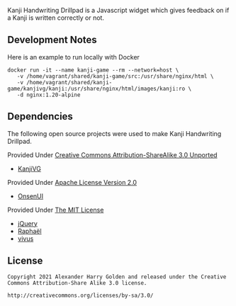 Kanji Handwriting Drillpad is a Javascript widget which gives feedback on if a Kanji is written correctly or not.

## Development Notes

Here is an example to run locally with Docker

```
docker run -it --name kanji-game --rm --network=host \
   -v /home/vagrant/shared/kanji-game/src:/usr/share/nginx/html \
   -v /home/vagrant/shared/kanji-game/kanjivg/kanji:/usr/share/nginx/html/images/kanji:ro \
   -d nginx:1.20-alpine
```

## Dependencies

The following open source projects were used to make Kanji Handwriting Drillpad.

Provided Under [Creative Commons Attribution-ShareAlike 3.0 Unported](https://creativecommons.org/licenses/by-sa/3.0/)
* [KanjiVG](https://github.com/KanjiVG/kanjivg)

Provided Under [Apache License Version 2.0](https://www.apache.org/licenses/LICENSE-2.0)
* [OnsenUI](https://github.com/OnsenUI)

Provided Under [The MIT License](https://opensource.org/licenses/MIT)
* [jQuery](https://jquery.com)
* [Raphaël](https://dmitrybaranovskiy.github.io/raphael)
* [vivus](https://maxwellito.github.io/vivus)

## License

```
Copyright 2021 Alexander Harry Golden and released under the Creative Commons Attribution-Share Alike 3.0 license.

http://creativecommons.org/licenses/by-sa/3.0/
```
